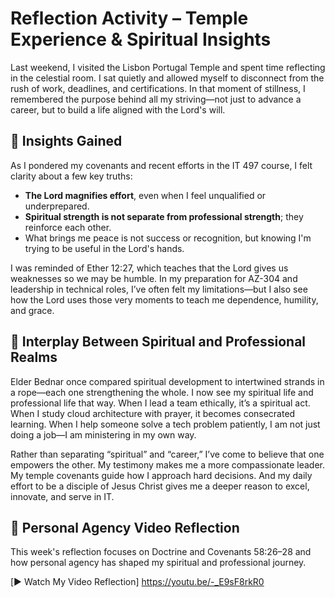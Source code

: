 # Reflection Activity – Temple Experience & Spiritual Insights

Last weekend, I visited the Lisbon Portugal Temple and spent time reflecting in the celestial room. I sat quietly and allowed myself to disconnect from the rush of work, deadlines, and certifications. In that moment of stillness, I remembered the purpose behind all my striving—not just to advance a career, but to build a life aligned with the Lord's will.

## 🔹 Insights Gained

As I pondered my covenants and recent efforts in the IT 497 course, I felt clarity about a few key truths:

- **The Lord magnifies effort**, even when I feel unqualified or underprepared.
- **Spiritual strength is not separate from professional strength**; they reinforce each other.
- What brings me peace is not success or recognition, but knowing I'm trying to be useful in the Lord's hands.

I was reminded of Ether 12:27, which teaches that the Lord gives us weaknesses so we may be humble. In my preparation for AZ-304 and leadership in technical roles, I’ve often felt my limitations—but I also see how the Lord uses those very moments to teach me dependence, humility, and grace.

## 🔹 Interplay Between Spiritual and Professional Realms

Elder Bednar once compared spiritual development to intertwined strands in a rope—each one strengthening the whole. I now see my spiritual life and professional life that way. When I lead a team ethically, it’s a spiritual act. When I study cloud architecture with prayer, it becomes consecrated learning. When I help someone solve a tech problem patiently, I am not just doing a job—I am ministering in my own way.

Rather than separating “spiritual” and “career,” I’ve come to believe that one empowers the other. My testimony makes me a more compassionate leader. My temple covenants guide how I approach hard decisions. And my daily effort to be a disciple of Jesus Christ gives me a deeper reason to excel, innovate, and serve in IT.


## 🎥 Personal Agency Video Reflection

This week's reflection focuses on Doctrine and Covenants 58:26–28 and how personal agency has shaped my spiritual and professional journey.

[▶️ Watch My Video Reflection] https://youtu.be/-_E9sF8rkR0
